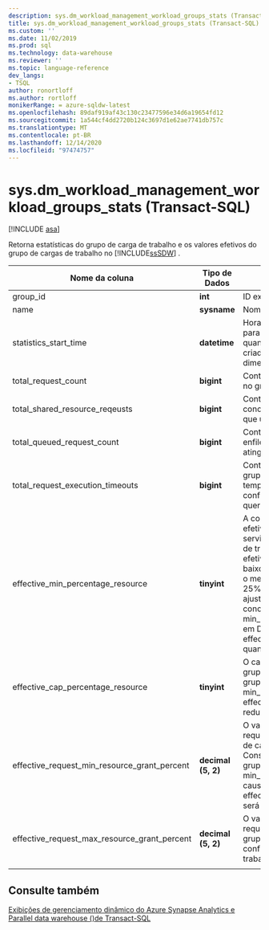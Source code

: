 ```yaml
---
description: sys.dm_workload_management_workload_groups_stats (Transact-SQL)
title: sys.dm_workload_management_workload_groups_stats (Transact-SQL) | Microsoft Docs
ms.custom: ''
ms.date: 11/02/2019
ms.prod: sql
ms.technology: data-warehouse
ms.reviewer: ''
ms.topic: language-reference
dev_langs:
- TSQL
author: ronortloff
ms.author: rortloff
monikerRange: = azure-sqldw-latest
ms.openlocfilehash: 89daf919af43c130c23477596e34d6a19654fd12
ms.sourcegitcommit: 1a544cf4dd2720b124c3697d1e62ae7741db757c
ms.translationtype: MT
ms.contentlocale: pt-BR
ms.lasthandoff: 12/14/2020
ms.locfileid: "97474757"
---
```

# <a name="sysdm_workload_management_workload_groups_stats-transact-sql"></a>sys.dm_workload_management_workload_groups_stats (Transact-SQL)
[!INCLUDE [asa](../../includes/applies-to-version/asa.md)]

Retorna estatísticas do grupo de carga de trabalho e os valores efetivos do grupo de cargas de trabalho no [!INCLUDE[ssSDW](../../includes/sssdw-md.md)] .  
  
|Nome da coluna|Tipo de Dados|DESCRIÇÃO|Intervalo|  
|-----------------|---------------|-----------------|-----------|  
|group_id|**int**|ID exclusivo do grupo de carga de trabalho.||
|name|**sysname**|Nome do grupo de carga de trabalho.||
|statistics_start_time|**datetime**|Hora em que a coleta de estatísticas começou para o grupo de carga de trabalho.  O valor é quando o grupo de cargas de trabalho foi criado ou quando a instância é pausada ou dimensionada.||
|total_request_count|**bigint**|Conta cumulativa de solicitações concluídas no grupo de carga de trabalho.||
|total_shared_resource_reqeusts|**bigint**|Contagem cumulativa de solicitações concluídas no grupo de cargas de trabalho que usavam recursos do pool compartilhado.||
|total_queued_request_count|**bigint**|Contagem cumulativa de solicitações enfileiradas após o limite de max_concurrency atingido.||
|total_request_execution_timeouts|**bigint**|Contagem cumulativa de solicitações no grupo de cargas de trabalho que atingiram o tempo limite antes da conclusão com base na configuração de query_execution_timeout_sec.||
|effective_min_percentage_resource|**tinyint**|A configuração min_percentage_resource efetiva permitida Considerando o nível de serviço e as configurações do grupo de carga de trabalho. Os min_percentage_resource efetivos podem ser ajustados em níveis mais baixos de serviço.  Por exemplo, em DW100c, o menor min_percentage_resource permitido é 25%.  O min_percentage_resource será ajustado para 0% se o valor não puder ser concedido no nível de serviço.  Por exemplo, min_percentage_resource definido como 10% em DW6000c, teria um effective_min_percentage_resource de 0% quando reduzido para DW100c.||
|effective_cap_percentage_resource|**tinyint**|O cap_percentage_resource efetivo para o grupo de carga de trabalho.  Se houver outros grupos de cargas de trabalho com min_percentage_resource > 0, a effective_cap_percentage_resource será reduzida proporcionalmente.||
|effective_request_min_resource_grant_percent|**decimal (5, 2)**|O valor de tempo de execução efetivo para request_min_resource_grant_percent do grupo de carga de trabalho. O valor efetivo Considerando o nível de serviço e como o grupo de carga de trabalho é configurado.  Se min_percentage_resource for ajustado por causa do nível de serviço, effective_request_min_resource_grant_percent será ajustado de acordo.||
|effective_request_max_resource_grant_percent|**decimal (5, 2)**|O valor de tempo de execução efetivo para request_max_resource_grant_percent do grupo de carga de trabalho Considerando a configuração de todos os grupos de carga de trabalho.||
|||||

## <a name="see-also"></a>Consulte também

 [Exibições de gerenciamento dinâmico do Azure Synapse Analytics e Parallel data warehouse &#40;&#41;de Transact-SQL ](../../relational-databases/system-dynamic-management-views/sql-and-parallel-data-warehouse-dynamic-management-views.md)  
